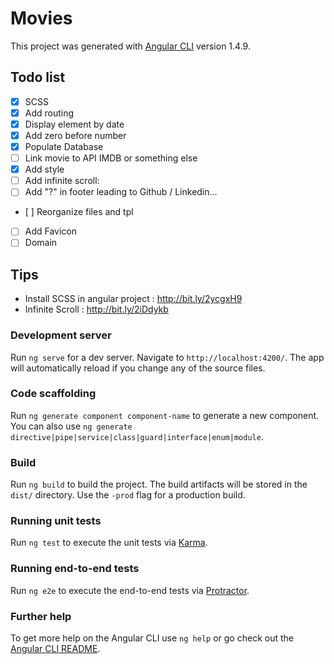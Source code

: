 # Movies

This project was generated with [Angular CLI](https://github.com/angular/angular-cli) version 1.4.9.

## Todo list
- [x] SCSS
- [x] Add routing
- [x] Display element by date
- [x] Add zero before number
- [x] Populate Database
- [ ] Link movie to API IMDB or something else
- [x] Add style
- [ ] Add infinite scroll: 
- [ ] Add "?" in footer leading to Github / Linkedin...
- [ ] Reorganize files and tpl
- [ ] Add Favicon
- [ ] Domain

## Tips
- Install SCSS in angular project : http://bit.ly/2ycgxH9
- Infinite Scroll : http://bit.ly/2iDdykb

### Development server

Run `ng serve` for a dev server. Navigate to `http://localhost:4200/`. The app will automatically reload if you change any of the source files.

### Code scaffolding

Run `ng generate component component-name` to generate a new component. You can also use `ng generate directive|pipe|service|class|guard|interface|enum|module`.

### Build

Run `ng build` to build the project. The build artifacts will be stored in the `dist/` directory. Use the `-prod` flag for a production build.

### Running unit tests

Run `ng test` to execute the unit tests via [Karma](https://karma-runner.github.io).

### Running end-to-end tests

Run `ng e2e` to execute the end-to-end tests via [Protractor](http://www.protractortest.org/).

### Further help

To get more help on the Angular CLI use `ng help` or go check out the [Angular CLI README](https://github.com/angular/angular-cli/blob/master/README.md).